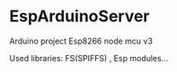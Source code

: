 # EspArduinoServer
Arduino project
Esp8266 node mcu v3

Used libraries: FS(SPIFFS) , Esp modules...
